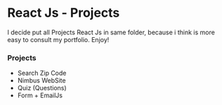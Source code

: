 # React Js - Projects
I decide put all Projects React Js in same folder, because i think is more easy to consult my portfolio.
Enjoy!

### Projects
- Search Zip Code
- Nimbus WebSite
- Quiz (Questions)
- Form + EmailJs
